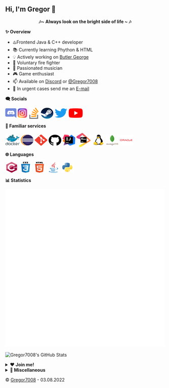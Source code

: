 ## Hi, I'm Gregor 👋
<p align="center"><b>🎶~ Always look on the bright side of life  ~ 🎶 </b></p>
 
 **✨ Overview**
- ♨️Frontend Java & C++ developer
- 📚 Currently learning Phython & HTML
- 💡 Actively working on [Butler George](https://github.com/Gregor7008/Butler-George) 
- 🚒 Voluntary fire fighter
- 🎹 Passionated musician
- 🎮 Game enthusiast
- 📫 Available on [Discord](https://www.discordapp.com/users/475974084937646080) or [@Gregor7008](https://twitter.com/gregor7008)
- 📨 In urgent cases send me an [E-mail](mailto:gregor7009@gmail.com)

**🗨️ Socials**
<p align="left">
<a href="https://www.discordapp.com/users/475974084937646080" target="blank"><img src="https://raw.githubusercontent.com/Gregor7008/Gregor7008/main/resources/graphics/socials/Discord.svg" alt="Discord" align="center" height= "30" width="35"/></a>
<a href="https://www.instagram.com/gregor_7008/" target="blank"><img src="https://raw.githubusercontent.com/Gregor7008/Gregor7008/main/resources/graphics/socials/Instagram.svg" alt="Instagram" align="center" height="30" width="30"/></a>
<a href="https://stackoverflow.com/users/16221950/gregor7008" target="blank"><img src="https://raw.githubusercontent.com/Gregor7008/Gregor7008/main/resources/graphics/socials/Stackoverflow.svg" alt="Stackoverflow" align="center" height="35" width="35"/></a>
<a href="https://steamcommunity.com/id/Gregor7008/"><img src="https://raw.githubusercontent.com/Gregor7008/Gregor7008/main/resources/graphics/socials/Steam.svg" alt="Steam" align="center" height="35" width="40"/></a>
<a href="https://twitter.com/gregor7008" target="blank"><img src="https://raw.githubusercontent.com/Gregor7008/Gregor7008/main/resources/graphics/socials/Twitter.svg" alt="Twitter" align="center" height="30" width="40"/></a>
<a href="https://www.youtube.com/channel/UCAOmLGyg-1ieCtJb7v56QuA" target="blank"><img src="https://raw.githubusercontent.com/Gregor7008/Gregor7008/main/resources/graphics/socials/YouTube.svg" alt="YouTube" align="center" height="30" width="45"/></a></p>

**🔗 Familiar services**
<p align="left">
<img src="https://raw.githubusercontent.com/Gregor7008/Gregor7008/main/resources/graphics/services/Docker.svg" alt="Docker" align="center" height="40" width="45"/>
<img src="https://raw.githubusercontent.com/Gregor7008/Gregor7008/main/resources/graphics/services/Eclipse%20IDE.svg" alt="Eclipse IDE" align="center" height="35" width="40"/>
<img src="https://raw.githubusercontent.com/Gregor7008/Gregor7008/main/resources/graphics/services/Git.svg" alt="Git" align="center" height ="35" width="40"/>
<img src="https://raw.githubusercontent.com/Gregor7008/Gregor7008/main/resources/graphics/services/GitHub.svg" alt="GitHub" align="center" height="35" width="40"/>
<img src="https://raw.githubusercontent.com/Gregor7008/Gregor7008/main/resources/graphics/services/IntelliJ%20IDE.svg" alt="IntelliJ" align="center" height="35" width="40"/>
<img src="https://raw.githubusercontent.com/Gregor7008/Gregor7008/main/resources/graphics/services/JetBrains.svg" alt="JetBrains" align="center" height="45" width="45"/>
<img src="https://raw.githubusercontent.com/Gregor7008/Gregor7008/main/resources/graphics/services/Linux.svg" alt="Linux" align="center" height="35" width="40"/>
<img src="https://raw.githubusercontent.com/Gregor7008/Gregor7008/main/resources/graphics/services/MongoDB.svg" alt="MongoDB" align="center" height="35" width="40"/>
<img src="https://raw.githubusercontent.com/Gregor7008/Gregor7008/main/resources/graphics/services/Oracle.svg" alt="Oracle" align="center" height="35" width="40" /></p>

**🌐 Languages**
<p align="left">
<img src="https://raw.githubusercontent.com/Gregor7008/Gregor7008/main/resources/graphics/languages/C%2B%2B.svg" alt="C++" align="center" height="35" width="40"/>
<img src="https://raw.githubusercontent.com/Gregor7008/Gregor7008/main/resources/graphics/languages/CSS%203.svg" alt="CSS3" align="center" height="35" width="40"/>
<img src="https://raw.githubusercontent.com/Gregor7008/Gregor7008/main/resources/graphics/languages/HTML%205.svg" alt="HTML5" align="center" height="35" width="40"/>
<img src="https://raw.githubusercontent.com/Gregor7008/Gregor7008/main/resources/graphics/languages/Java.svg" alt="Java" align="center" height="35" width="40"/>
<img src="https://raw.githubusercontent.com/Gregor7008/Gregor7008/main/resources/graphics/languages/Python.svg" alt="Python" align="center" height="35" width="40"/>
</p>

**📊 Statistics**

![Metrics Stats](https://raw.githubusercontent.com/Gregor7008/Gregor7008/main/github-metrics.svg)

![Gregor7008's GitHub Stats](https://github-readme-stats.vercel.app/api?username=gregor7008&show_icons=true&count_private=true)

<details>
	<summary><b>❤️ Join me!</b></summary><br>
	<p style="text-align:left;"><u><b> Butler George</b></u>
    	<span style="float:right;"><a href="https://github.com/Gregor7008/Butler-George">@GitHub</a></span>
		<br>
	 	We're currently searching for people to join us on Butler George, a multi purpose <a href="https://discord.com">Discord</a> bot with relatively high goals, as we want to replace every bot ever needed to run a public server. As the current bar is high, we are taking it as a challenge, even though we don't intend to push the project to a level, where you can consider the bot "famous" or "commonly used".<br>
 		The good thing is: We don't require any prior knowledge of Java or <a href="https://github.com/DV8FromTheWorld/JDA">JDA</a>. Of course it'd be better and more time efficient, if you do have some - or get some prior to applying - but if not, we'll teach you Java from the ground up. For this we only require the willingness to learn new things and to understand what we will be trying to teach you.<br>
 		In case you want to join us now, please contact me using the options above!
	</p>
	<p style="text-align:left;"><u><b>Learning Java</b></u>
    	<span style="float:right;"><a href="https://github.com/Gregor7008/Learning-Java">@GitHub</a></span>
		<br>
		This is a just recently started project for teaching Java to interested people. For now, I'm the only one working on it, but I'd love to be joined by other mildly experienced Java developers, so we can create a learning platform for Java.<br>
		There are no goals defined yet: Whether it should be a browser application or, as it is at the moment, a simple project for verbal teaching - the options are limitless and I'm excited to work on it.<br>
		Let's show the world the power of programming!
	</p>
</details>
<details>
	<summary><b>🔕 Miscellaneous</b></summary>
	<br>
	<p style="text-align:left;"><u><b>My Community</b></u>
    	<span style="float:right;"><a href="https://discord.com">@Discord</a></span>
		<br>
		<a href="https://discord.gg/6FBK9d2dDZ"><img src="https://github.com/Gregor7008/Gregor7008/blob/main/resources/graphics/widgets/Fun%20&%20Games%20Widget%20Small.png?raw=true" alt="Discord server invite" align="center" height="60"/></a>
	</p>
	<p style="text-align:left;"><u><b>Communities to check out</b></u>
    	<span style="float:right;"><a href="https://discord.com">@Discord</a> </span>
		<br>
		<a href="https://discord.gg/jda"><img src="https://github.com/Gregor7008/Gregor7008/blob/main/resources/graphics/widgets/JDA%20Widget%20Small.png?raw=true" alt="JDA Discord" align="center" height="60"/></a>
		<a href="https://discord.gg/yung"><img src="https://github.com/Gregor7008/Gregor7008/blob/main/resources/graphics/widgets/Yung%20Gang%20Widget%20Small.png?raw=true" alt="Yung Gang Discord" align="center" height="60"/></a>
	</p>
	<p align="left">
		<u><b>Credits</b></u>
		<br>
		<a href="https://github.com/anuraghazra/github-readme-stats">ReadMe Statistics</a> by <a href="https://github.com/anuraghazra">@anuraghazra</a>
		<br>
		<a href="https://github.com/gautamkrishnar/blog-post-workflow">Blog Post Workflow</a> by <a href="https://github.com/gautamkrishnar">@gautamkrishnar</a>
		<br>
		<a href="https://github.com/lowlighter/metrics">Metrics</a> by <a href="https://github.com/lowlighter">@lowlighter</a>
		<br>
		Shields by <a href="https://shields.io">shields.io</a>
	</p>
	<p align="left"><u><b>Thanks</b></u>
	<ul>
		<li>My former computer science teacher, who basically made me start this whole stuff</li>
		<li>The communities mentioned above, which inspired and helped me out so many times already, especially...
			<ul>
				<li>
					<a href="https://discordapp.com/users/155423503967846400/">@YUNGNICKYOUNG</a> from the <a href="https://discord.gg/yung">YUNG GANG</a> Discord server <br>
					<a href="https://github.com/yungnickyoung"><img src="https://raw.githubusercontent.com/Gregor7008/Gregor7008/main/resources/graphics/services/GitHub.svg" alt="GitHub" align="center" height="20" width="25"/></a>
					<a href="https://twitter.com/yungnickyoung" target="blank"><img src="https://raw.githubusercontent.com/Gregor7008/Gregor7008/main/resources/graphics/socials/Twitter.svg" alt="Twitter" align="center" height="20" width="25"/></a>
					<a href="https://www.youtube.com/yungnickyoung" target="blank"><img src="https://raw.githubusercontent.com/Gregor7008/Gregor7008/main/resources/graphics/socials/YouTube.svg" alt="YouTube" align="center" height="20" width="30"/></a>
				</li>
				<li>
					<a href="https://discordapp.com/users/222046562543468545/">@freya02</a> from the <a href="https://discord.gg/jda">JDA</a> Discord server
					<br>
					<a href="https://github.com/freya022"><img src="https://raw.githubusercontent.com/Gregor7008/Gregor7008/main/resources/graphics/services/GitHub.svg" alt="GitHub" align="center" height="20" width="25"/></a>
				</li>
				<li>
					<a href="https://discordapp.com/users/631176108372656148">@1887jonas</a>, developer of the Discord bot <a href="https://nevar.eu">Nevar</a>
					<br>
					<a href="https://github.com/Tintenpatron"><img src="https://raw.githubusercontent.com/Gregor7008/Gregor7008/main/resources/graphics/services/GitHub.svg" alt="GitHub" align="center" height="20" width="25"/></a>
					<a href="https://twitter.com/1887jonas" target="blank"><img src="https://raw.githubusercontent.com/Gregor7008/Gregor7008/main/resources/graphics/socials/Twitter.svg" alt="Twitter" align="center" height="20" width="25"/></a>
					<a href="https://nevar.eu" target="blank"><img src="https://raw.githubusercontent.com/Gregor7008/Gregor7008/main/resources/graphics/socials/Website%20(black).svg" alt="Website" align="center" height="20" width="20"/></a>
				</li>
				<li>
					<a href="https://discordapp.com/users/216382288378724352">@ZiNc</a>, developer of the famous Discord bot <a href="https://https://elementalbot.com">Elemental</a>
					<br>
					<a href="https://github.com/iAmZiNc"><img src="https://raw.githubusercontent.com/Gregor7008/Gregor7008/main/resources/graphics/services/GitHub.svg" alt="GitHub" align="center" height="20" width="25"/></a>
					<a href="https://steamcommunity.com/id/iam_zinc/"><img src="https://raw.githubusercontent.com/Gregor7008/Gregor7008/main/resources/graphics/socials/Steam.svg" alt="Steam" align="center" height="20" width="25"/></a>
				</li>
			</ul>
		</li>
		<li>All the people that support me in my freetime, with all my hobbies making it difficult to hang out with me and spend time together</li>
		<li>And you, for reading this</li>
	</ul>
Thank you all so much ❤️!
</p>
</details>

©️ [Gregor7008](https://github.com/Gregor7008) - 03.08.2022
